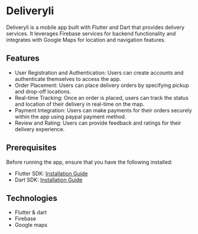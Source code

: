# Deliveryli 

Deliveryli is a mobile app built with Flutter and Dart that provides delivery services. It leverages Firebase services for backend functionality and integrates with Google Maps for location and navigation features.

## Features

- User Registration and Authentication: Users can create accounts and authenticate themselves to access the app.
- Order Placement: Users can place delivery orders by specifying pickup and drop-off locations.
- Real-time Tracking: Once an order is placed, users can track the status and location of their delivery in real-time on the map.
- Payment Integration: Users can make payments for their orders securely within the app using paypal payment method.
- Review and Rating: Users can provide feedback and ratings for their delivery experience.

## Prerequisites

Before running the app, ensure that you have the following installed:

- Flutter SDK: [Installation Guide](https://flutter.dev/docs/get-started/install)
- Dart SDK: [Installation Guide](https://dart.dev/get-dart)

## Technologies
 * Flutter & dart
 * Firebase 
 * Google maps
